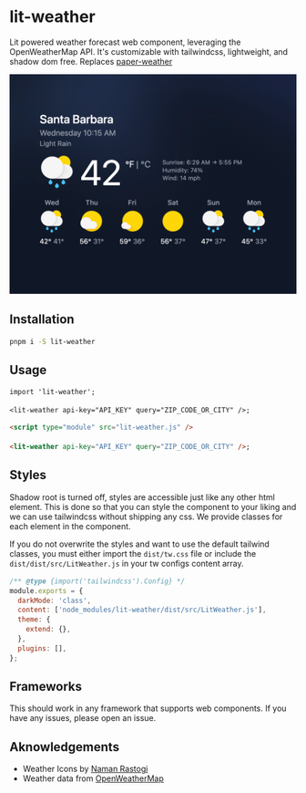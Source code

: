 # lit-weather

Lit powered weather forecast web component, leveraging the OpenWeatherMap API. It's customizable with tailwindcss, lightweight, and shadow dom free. Replaces [paper-weather](https://github.com/ryanburns23/paper-weather)

![example](/demo/assets/og.png)

## Installation

```bash
pnpm i -S lit-weather
```

## Usage

```tsx
import 'lit-weather';

<lit-weather api-key="API_KEY" query="ZIP_CODE_OR_CITY" />;
```

```html
<script type="module" src="lit-weather.js" />

<lit-weather api-key="API_KEY" query="ZIP_CODE_OR_CITY" />;
```

## Styles

Shadow root is turned off, styles are accessible just like any other html element. This is done so that you can style the component to your liking and we can use tailwindcss without shipping any css. We provide classes for each element in the component.

If you do not overwrite the styles and want to use the default tailwind classes, you must either import the `dist/tw.css` file or include the `dist/dist/src/LitWeather.js` in your tw configs content array.

```js
/** @type {import('tailwindcss').Config} */
module.exports = {
  darkMode: 'class',
  content: ['node_modules/lit-weather/dist/src/LitWeather.js'],
  theme: {
    extend: {},
  },
  plugins: [],
};
```

## Frameworks

This should work in any framework that supports web components. If you have any issues, please open an issue.

## Aknowledgements

- Weather Icons by [Naman Rastogi](https://www.uplabs.com/posts/google-now-weather-icons-freebie)
- Weather data from [OpenWeatherMap](https://openweathermap.org/)
